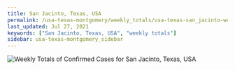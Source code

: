 ```yaml
---
title: San Jacinto, Texas, USA
permalink: /usa-texas-montgomery/weekly_totals/usa-texas-san_jacinto-weekly_totals.html
last_updated: Jul 27, 2021
keywords: ["San Jacinto, Texas, USA", "weekly totals"]
sidebar: usa-texas-montgomery_sidebar
---
```


![Weekly Totals of Confirmed Cases for San Jacinto, Texas, USA](/covid_tracker/images/graphs/usa-texas-san_jacinto-weekly_totals_graph.png)
